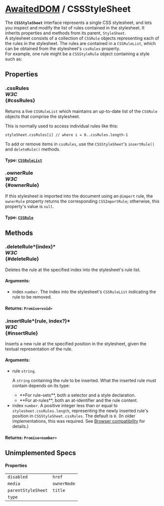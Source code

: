# [AwaitedDOM](/docs/basic-interfaces/awaited-dom) <span>/</span> CSSStyleSheet

<div class='overview'><span class="seoSummary">The <strong><code>CSSStyleSheet</code></strong> interface represents a single CSS stylesheet, and lets you inspect and modify the list of rules contained in the stylesheet.</span> It inherits properties and methods from its parent, <code>StyleSheet</code>.</div>

<div class='overview'>A stylesheet consists of a collection of <code>CSSRule</code> objects representing each of the rules in the stylesheet. The rules are contained in a <code>CSSRuleList</code>, which can be obtained from the stylesheet's <code>cssRules</code> property.</div>

<div class='overview'>For example, one rule might be a <code>CSSStyleRule</code> object containing a style such as:</div>

## Properties

### .cssRules <div class="specs"><i>W3C</i></div> {#cssRules}


 <p>Returns a live <code>CSSRuleList</code> which maintains an up-to-date list of the <code>CSSRule</code> objects that comprise the stylesheet.</p>
 <p>This is normally used to access individual rules like this:</p>
 <pre><code>styleSheet.cssRules[i] // where i = 0..cssRules.length-1</code></pre>
 <p>To add or remove items in <code>cssRules</code>, use the&nbsp;<code>CSSStyleSheet</code>'s <code>insertRule()</code> and <code>deleteRule()</code> methods.</p>
 

#### **Type**: [`CSSRuleList`](/docs/awaited-dom/css-rule-list)

### .ownerRule <div class="specs"><i>W3C</i></div> {#ownerRule}

If this stylesheet is imported into the document using an <code>@import</code> rule, the <code>ownerRule</code> property returns the corresponding <code>CSSImportRule</code>; otherwise, this property's value is <code>null</code>.

#### **Type**: [`CSSRule`](/docs/awaited-dom/css-rule)

## Methods

### .deleteRule*(index)* <div class="specs"><i>W3C</i></div> {#deleteRule}

Deletes the rule at the specified index into the stylesheet's rule list.

#### **Arguments**:


 - index `number`. The index into the stylesheet's <code>CSSRuleList</code> indicating the rule to be removed.

#### **Returns**: `Promise<void>`

### .insertRule*(rule, index?)* <div class="specs"><i>W3C</i></div> {#insertRule}

Inserts a new rule at the specified position in the stylesheet, given the textual representation of the rule.

#### **Arguments**:


 - rule `string`. <p>A `string` containing the rule to be inserted. What the inserted rule must contain depends on its type:</p>
     <ul>
      <li>**For rule-sets**, both a selector and a style declaration.</li>
      <li>**For at-rules**, both an at-identifier and the rule content.</li>
     </ul>
 - index `number`. A positive integer less than or equal to <code>stylesheet.cssRules.length</code>, representing the newly inserted rule's position in <code>CSSStyleSheet.cssRules</code>. The default is <code>0</code>. (In older implementations, this was required. See <a href="#Browser_compatibility">Browser compatibility</a> for details.)

#### **Returns**: `Promise<number>`

## Unimplemented Specs

#### Properties

|     |     |
| --- | --- |
| `disabled` | `href`
`media` | `ownerNode`
`parentStyleSheet` | `title`
`type` |  |
